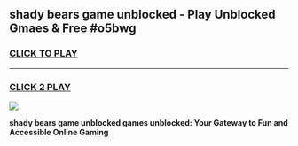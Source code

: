 
## shady bears game unblocked - Play Unblocked Gmaes & Free #o5bwg
<h3>
<a href="https://news.freeplayer.one?title=shady_bears_game_unblocked&ref=03M">CLICK TO PLAY</a></h3>
<hr>

<h3>
<a href="https://news.freeplayer.one?title=shady_bears_game_unblocked&ref=03M">CLICK 2 PLAY</a>
  
</h3>

<a href="https://news.freeplayer.one?title=shady_bears_game_unblocked&ref=03M"><img src="https://clearcache.store/games.png"></a>


**shady bears game unblocked games unblocked: Your Gateway to Fun and Accessible Online Gaming**
